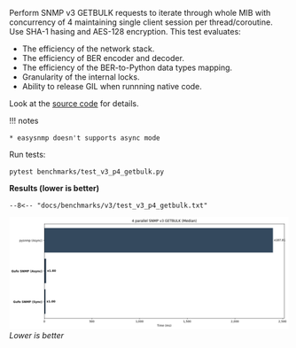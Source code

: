 Perform SNMP v3 GETBULK requests to iterate through whole MIB with concurrency of 4
maintaining single client session per thread/coroutine. Use SHA-1 hasing and AES-128 encryption.
This test evaluates:

* The efficiency of the network stack.
* The efficiency of BER encoder and decoder.
* The efficiency of the BER-to-Python data types mapping.
* Granularity of the internal locks.
* Ability to release GIL when runnning native code.

Look at the [source code][source] for details.

!!! notes

    * easysnmp doesn't supports async mode

Run tests:

```
pytest benchmarks/test_v3_p4_getbulk.py
```

**Results (lower is better)**

```
--8<-- "docs/benchmarks/v3/test_v3_p4_getbulk.txt"
```

![Median chart](getbulk_p.png)
*Lower is better*

[source]: https://github.com/gufolabs/gufo_snmp/blob/master/benchmarks/test_v3_p4_getbulk.py